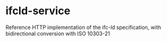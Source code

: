 # ifcld-service
Reference HTTP implementation of the ifc-ld specification, with bidirectional conversion with ISO 10303-21

